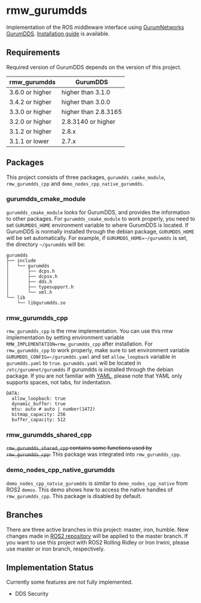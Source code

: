 # rmw_gurumdds
Implementation of the ROS middleware interface using [GurumNetworks GurumDDS](https://www.gurum.cc/index_eng).
[Installation guide](https://docs.ros.org/en/humble/Installation/DDS-Implementations/Working-with-GurumNetworks-GurumDDS.html) is available.

## Requirements
Required version of GurumDDS depends on the version of this project.

| rmw_gurumdds             | GurumDDS                    |
|--------------------------|-----------------------------|
| 3.6.0  or higher         | higher than 3.1.0           |
| 3.4.2  or higher         | higher than 3.0.0           |
| 3.3.0  or higher         | higher than 2.8.3165        |
| 3.2.0  or higher         | 2.8.3140 or higher          |
| 3.1.2  or higher         | 2.8.x                       |
| 3.1.1  or lower          | 2.7.x                       |

## Packages
This project consists of three packages, `gurumdds_camke_module`, `rmw_gurumdds_cpp` and `demo_nodes_cpp_native_gurumdds`.

### gurumdds_cmake_module
`gurumdds_cmake_module` looks for GurumDDS, and provides the information to other packages.
For `gurumdds_cmake_module` to work properly, you need to set `GURUMDDS_HOME` environment variable to where GurumDDS is located.
If GurumDDS is normally installed through the debian package, `GURUMDDS_HOME` will be set automatically.
For example, if `GURUMDDS_HOME=~/gurumdds` is set, the directory `~/gurumdds` will be:
```
gurumdds
├── include
│   └── gurumdds
│       ├── dcps.h
│       ├── dcpsx.h
│       ├── dds.h
│       ├── typesupport.h
│       └── xml.h
└── lib
    └── libgurumdds.so
```

### rmw_gurumdds_cpp
`rmw_gurumdds_cpp` is the rmw implementation. You can use this rmw implementation by setting environment variable `RMW_IMPLEMENTATION=rmw_gurumdds_cpp` after installation.
For `rmw_gurumdds_cpp` to work properly, make sure to set environment variable `GURUMDDS_CONFIG=~/gurumdds.yaml` and set `allow_loopback` variable in `gurumdds.yaml` to `true`.
`gurumdds.yaml` will be located in `/etc/gurumnet/gurumdds` if gurumdds is installed through the debian package.
If you are not familiar with [YAML](https://yaml.org/), please note that YAML only supports spaces, not tabs, for indentation.

```
DATA:
  allow_loopback: true
  dynamic_buffer: true
  mtu: auto # auto | number(1472)
  bitmap_capacity: 256
  buffer_capacity: 512
```

### rmw_gurumdds_shared_cpp
~~`rmw_gurumdds_shared_cpp` contains some functions used by `rmw_gurumdds_cpp`.~~
This package was integrated into `rmw_gurumdds_cpp`.

### demo_nodes_cpp_native_gurumdds
`demo_nodes_cpp_natvie_gurumdds` is similar to `demo_nodes_cpp_native` from ROS2 `demos`.
This demo shows how to access the native handles of `rmw_gurumdds_cpp`.
This package is disabled by default.

## Branches
There are three active branches in this project: master, iron, humble.
New changes made in [ROS2 repository](https://github.com/ros2) will be applied to the master branch.
If you want to use this project with ROS2 Rolling Ridley or Iron Irwini, please use master or iron branch, respectively.

## Implementation Status
Currently some features are not fully implemented.
- DDS Security
